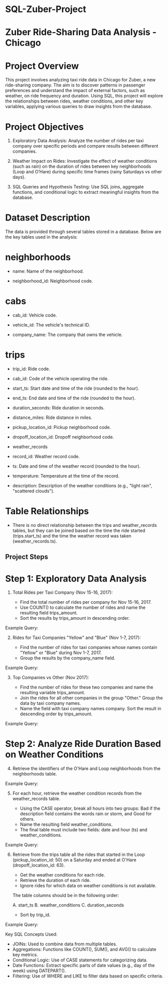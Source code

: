 # SQL-Zuber-Project

# Zuber Ride-Sharing Data Analysis - Chicago

# Project Overview

This project involves analyzing taxi ride data in Chicago for Zuber, a new ride-sharing company. The aim is to discover patterns in passenger preferences and understand the impact of external factors, such as weather, on ride frequency and duration. Using SQL, this project will explore the relationships between rides, weather conditions, and other key variables, applying various queries to draw insights from the database.


# Project Objectives

1. Exploratory Data Analysis: Analyze the number of rides per taxi company over specific periods and compare results between different companies.

2. Weather Impact on Rides: Investigate the effect of weather conditions (such as rain) on the duration of rides between key neighborhoods (Loop and O’Hare) during specific time frames (rainy Saturdays vs other days).

3. SQL Queries and Hypothesis Testing: Use SQL joins, aggregate functions, and conditional logic to extract meaningful insights from the database.

# Dataset Description

The data is provided through several tables stored in a database. Below are the key tables used in the analysis:

# neighborhoods
- name: Name of the neighborhood.

- neighborhood_id: Neighborhood code.

# cabs

- cab_id: Vehicle code.

- vehicle_id: The vehicle's technical ID.

- company_name: The company that owns the vehicle.

# trips

- trip_id: Ride code.

- cab_id: Code of the vehicle operating the ride.

- start_ts: Start date and time of the ride (rounded to the hour).

- end_ts: End date and time of the ride (rounded to the hour).

- duration_seconds: Ride duration in seconds.

- distance_miles: Ride distance in miles.

- pickup_location_id: Pickup neighborhood code.

- dropoff_location_id: Dropoff neighborhood code.

- weather_records

- record_id: Weather record code.

- ts: Date and time of the weather record (rounded to the hour).

- temperature: Temperature at the time of the record.

- description: Description of the weather conditions (e.g., "light rain", "scattered clouds").


# Table Relationships

- There is no direct relationship between the trips and weather_records tables, but they can be joined based on the time the ride started (trips.start_ts) and the time the weather record was taken (weather_records.ts).

## Project Steps

# Step 1: Exploratory Data Analysis

  1. Total Rides per Taxi Company (Nov 15-16, 2017):

      - Find the total number of rides per company for Nov 15-16, 2017.
      - Use COUNT() to calculate the number of rides and name the resulting field trips_amount.
      - Sort the results by trips_amount in descending order.

Example Query:


  2. Rides for Taxi Companies "Yellow" and "Blue" (Nov 1-7, 2017):

     - Find the number of rides for taxi companies whose names contain "Yellow" or "Blue" during Nov 1-7, 2017.
     - Group the results by the company_name field.
  
Example Query:


  3. Top Companies vs Other (Nov 2017):

     - Find the number of rides for these two companies and name the resulting variable trips_amount.
     - Join the rides for all other companies in the group "Other." Group the data by taxi company names.
     - Name the field with taxi company names company. Sort the result in descending order by trips_amount.
  
Example Query:


# Step 2: Analyze Ride Duration Based on Weather Conditions

  4. Retrieve the identifiers of the O'Hare and Loop neighborhoods  from the neighborhoods table.

Example Query:

  
  5. For each hour, retrieve the weather condition records from the weather_records table.

     - Using the CASE operator, break all hours into two groups: Bad if the description field contains the words rain or storm, and Good for others.
     - Name the resulting field weather_conditions.
     - The final table must include two fields: date and hour (ts) and weather_conditions.

Example Query:


  6. Retrieve from the trips table all the rides that started in the Loop (pickup_location_id: 50) on a Saturday and ended at O'Hare (dropoff_location_id: 63).

     - Get the weather conditions for each ride.
     - Retrieve the duration of each ride.
     - Ignore rides for which data on weather conditions is not available.

      The table columns should be in the following order:

        A. start_ts
        B. weather_conditions
        C. duration_seconds

     - Sort by trip_id.

Example Query:






Key SQL Concepts Used:
  - JOINs: Used to combine data from multiple tables.
  - Aggregations: Functions like COUNT(), SUM(), and AVG() to calculate key metrics.
  - Conditional Logic: Use of CASE statements for categorizing data.
  - Date Functions: Extract specific parts of date values (e.g., day of the week) using DATEPART().
  - Filtering: Use of WHERE and LIKE to filter data based on specific criteria.
